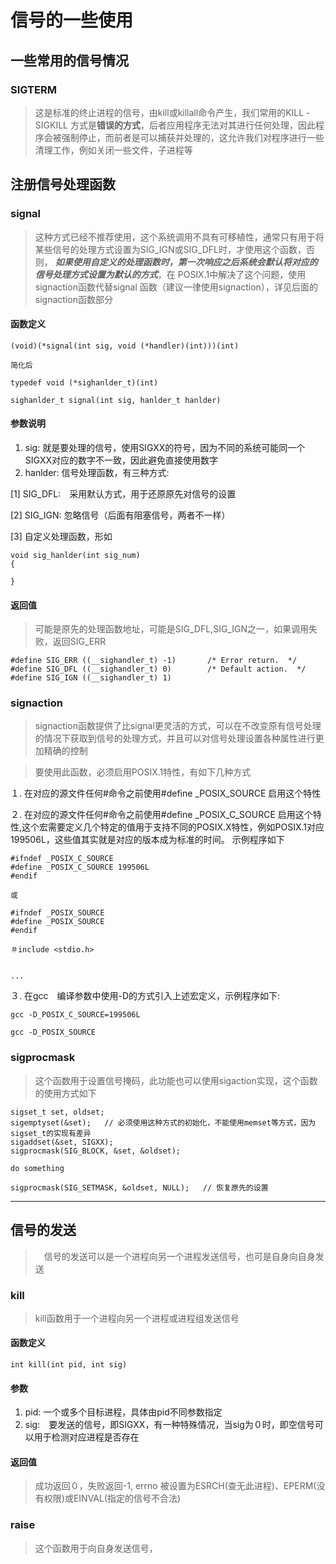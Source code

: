 # 信号的一些使用

## 一些常用的信号情况
### SIGTERM
> 这是标准的终止进程的信号，由kill或killall命令产生，我们常用的KILL -SIGKILL 方式是<b>错误的方式</b>，后者应用程序无法对其进行任何处理，因此程序会被强制停止，而前者是可以捕获并处理的，这允许我们对程序进行一些清理工作，例如关闭一些文件，子进程等


## 注册信号处理函数

### signal
> 这种方式已经不推荐使用，这个系统调用不具有可移植性，通常只有用于将某些信号的处理方式设置为SIG_IGN或SIG_DFL时，才使用这个函数，否则， ***如果使用自定义的处理函数时，第一次响应之后系统会默认将对应的信号处理方式设置为默认的方式***，在 POSIX.1中解决了这个问题，使用signaction函数代替signal 函数（建议一律使用signaction），详见后面的signaction函数部分

#### 函数定义
```
(void)(*signal(int sig, void (*handler)(int)))(int)

简化后

typedef void (*sighanlder_t)(int)

sighanlder_t signal(int sig, hanlder_t hanlder)
```
#### 参数说明
1. sig: 就是要处理的信号，使用SIGXX的符号，因为不同的系统可能同一个SIGXX对应的数字不一致，因此避免直接使用数字
2. hanlder: 信号处理函数，有三种方式:

[1] SIG_DFL:　采用默认方式，用于还原原先对信号的设置

[2] SIG_IGN: 忽略信号（后面有阻塞信号，两者不一样）

[3] 自定义处理函数，形如
```
void sig_hanlder(int sig_num)
{

}
```
#### 返回值

> 可能是原先的处理函数地址，可能是SIG_DFL,SIG_IGN之一，如果调用失败，返回SIG_ERR
```
#define SIG_ERR	((__sighandler_t) -1)		/* Error return.  */
#define SIG_DFL	((__sighandler_t) 0)		/* Default action.  */
#define SIG_IGN	((__sighandler_t) 1)
```

### signaction
> signaction函数提供了比signal更灵活的方式，可以在不改变原有信号处理的情况下获取到信号的处理方式，并且可以对信号处理设置各种属性进行更加精确的控制


> 要使用此函数，必须启用POSIX.1特性，有如下几种方式

１. 在对应的源文件任何#命令之前使用#define _POSIX_SOURCE 启用这个特性

２. 在对应的源文件任何#命令之前使用#define _POSIX_C_SOURCE 启用这个特性,这个宏需要定义几个特定的值用于支持不同的POSIX.X特性，例如POSIX.1对应199506L，这些值其实就是对应的版本成为标准的时间。
示例程序如下
```
#ifndef _POSIX_C_SOURCE
#define _POSIX_C_SOURCE 199506L
#endif

或

#ifndef _POSIX_SOURCE
#define _POSIX_SOURCE
#endif

＃include <stdio.h>


...
```
３. 在gcc　编译参数中使用-D的方式引入上述宏定义，示例程序如下:
```
gcc -D_POSIX_C_SOURCE=199506L

gcc -D_POSIX_SOURCE
```

### sigprocmask
> 这个函数用于设置信号掩码，此功能也可以使用sigaction实现，这个函数的使用方式如下

```
sigset_t set, oldset;
sigemptyset(&set);   // 必须使用这种方式的初始化，不能使用memset等方式，因为sigset_t的实现有差异
sigaddset(&set, SIGXX);
sigprocmask(SIG_BLOCK, &set, &oldset);

do something 

sigprocmask(SIG_SETMASK, &oldset, NULL);   // 恢复原先的设置

```
---

## 信号的发送
>　信号的发送可以是一个进程向另一个进程发送信号，也可是自身向自身发送
### kill
> kill函数用于一个进程向另一个进程或进程组发送信号

#### 函数定义
```
int kill(int pid, int sig)
```
#### 参数

1. pid: 一个或多个目标进程，具体由pid不同参数指定
2. sig:　要发送的信号，即SIGXX，有一种特殊情况，当sig为０时，即空信号可以用于检测对应进程是否存在

#### 返回值
> 成功返回０，失败返回-1, errno 被设置为ESRCH(查无此进程)、EPERM(没有权限)或EINVAL(指定的信号不合法)

### raise
> 这个函数用于向自身发送信号，

